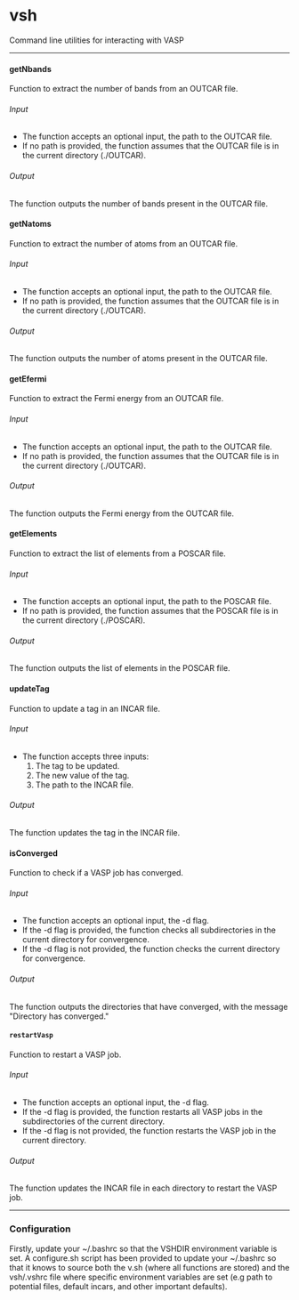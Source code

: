 # vsh
Command line utilities for interacting with VASP

***

#### getNbands
Function to extract the number of bands from an OUTCAR file.

###### Input

- The function accepts an optional input, the path to the OUTCAR file.
- If no path is provided, the function assumes that the OUTCAR file is in the current directory (./OUTCAR).

###### Output

The function outputs the number of bands present in the OUTCAR file.

#### getNatoms
Function to extract the number of atoms from an OUTCAR file.

###### Input

- The function accepts an optional input, the path to the OUTCAR file.
- If no path is provided, the function assumes that the OUTCAR file is in the current directory (./OUTCAR).

###### Output

The function outputs the number of atoms present in the OUTCAR file.

#### getEfermi
Function to extract the Fermi energy from an OUTCAR file.

###### Input

- The function accepts an optional input, the path to the OUTCAR file.
- If no path is provided, the function assumes that the OUTCAR file is in the current directory (./OUTCAR).

###### Output

The function outputs the Fermi energy from the OUTCAR file.

#### getElements
Function to extract the list of elements from a POSCAR file.

###### Input

- The function accepts an optional input, the path to the POSCAR file.
- If no path is provided, the function assumes that the POSCAR file is in the current directory (./POSCAR).

###### Output

The function outputs the list of elements in the POSCAR file.

#### updateTag
Function to update a tag in an INCAR file.

###### Input

- The function accepts three inputs:
  1. The tag to be updated.
  2. The new value of the tag.
  3. The path to the INCAR file.

###### Output

The function updates the tag in the INCAR file.

#### isConverged
Function to check if a VASP job has converged.

###### Input

- The function accepts an optional input, the -d flag.
- If the -d flag is provided, the function checks all subdirectories in the current directory for convergence.
- If the -d flag is not provided, the function checks the current directory for convergence.

###### Output

The function outputs the directories that have converged, with the message "Directory has converged."

#### `restartVasp`
Function to restart a VASP job.

###### Input

- The function accepts an optional input, the -d flag.
- If the -d flag is provided, the function restarts all VASP jobs in the subdirectories of the current directory.
- If the -d flag is not provided, the function restarts the VASP job in the current directory.

###### Output

The function updates the INCAR file in each directory to restart the VASP job.


***

### Configuration

Firstly, update your ~/.bashrc so that the VSHDIR environment variable is set. A configure.sh script has been provided to update your ~/.bashrc so that it knows to source both the v.sh (where all functions are stored) and the vsh/.vshrc file where specific environment variables are set (e.g path to potential files, default incars, and other important defaults).





